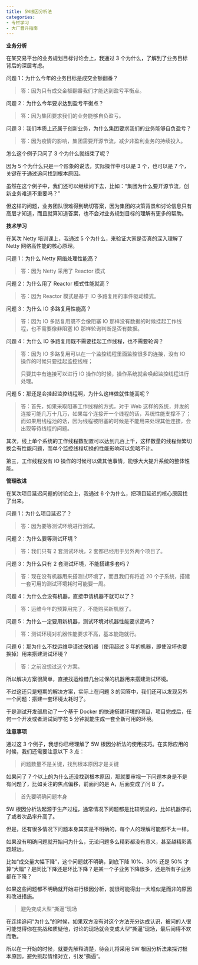 ```yaml
---
title: 5W根因分析法
categories: 
- 专栏学习
- 大厂晋升指南
---
```


**业务分析**

在某交易平台的业务规划目标讨论会上，我通过 3 个为什么，了解到了业务目标背后的深层考虑。

问题 1：为什么今年的业务目标是成交金额翻番？

> 答：因为只有成交金额翻番我们才能达到盈亏平衡点。

问题 2：为什么今年要求达到盈亏平衡点？

> 答：因为集团要求我们的业务能够自负盈亏。

问题 3：我们本质上还属于创新业务，为什么集团要求我们的业务能够自负盈亏？

> 答：因为疫情的影响，集团需要开源节流，减少非盈利业务的持续投入。

怎么这个例子只问了 3 个为什么就结束了呢？

因为 5 个为什么只是一个形象的说法，实际操作中可以是 3 个，也可以是 7 个，关键在于通过追问找到根本原因。

虽然在这个例子中，我们还可以继续问下去，比如：“集团为什么要开源节流，创新业务难道不重要吗？”

但这样的问题，业务团队很难得到确切答案，因为集团的决策背景和讨论信息只有高层才知道，而且就算知道答案，也不会对业务规划目标的理解有更多的帮助。

**技术学习**

在某次 Netty 培训课上，我通过 5 个为什么，来验证大家是否真的深入理解了 Netty 网络高性能的核心原理。

问题 1：为什么 Netty 网络处理性能高？

> 答：因为 Netty 采用了 Reactor 模式

问题 2：为什么用了 Reactor 模式性能就高？

> 答：因为 Reactor 模式是基于 IO 多路复用的事件驱动模式。

问题 3：为什么 IO 多路复用性能高？

> 答：因为 IO 多路复用既不会像阻塞 IO 那样没有数据的时候挂起工作线程，也不需要像非阻塞 IO 那样轮询判断是否有数据。

问题 4：为什么 IO 多路复用既不需要挂起工作线程，也不需要轮询？

> 答：因为 IO 多路复用可以在一个监控线程里面监控很多的连接，没有 IO 操作的时候只要挂起监控线程；
>
> 只要其中有连接可以进行 IO 操作的时候，操作系统就会唤起监控线程进行处理。

问题 5：那还是会挂起监控线程啊，为什么这样做就性能高呢？

> 答：首先，如果采取阻塞工作线程的方式，对于 Web 这样的系统，并发的连接可能几万十几万，如果每个连接开一个线程的话，系统性能支撑不了；而如果用线程池的话，因为线程被阻塞的时候是不能用来处理其他连接，会出现等待线程的问题。

其次，线上单个系统的工作线程数配置可以达到几百上千，这样数量的线程频繁切换会有性能问题，而单个监控线程切换的性能影响可以忽略不计。

第三，工作线程没有 IO 操作的时候可以做其他事情，能够大大提升系统的整体性能。

**管理改进**

在某次项目延迟问题的讨论会上，我通过 6 个为什么，把项目延迟的核心原因找了出来。

问题 1：为什么项目延迟了？

> 答：因为要等测试环境进行测试。

问题 2：为什么要等测试环境？

> 答：我们只有 2 套测试环境，2 套都已经用于另外两个项目了。

问题 3：为什么只有 2 套测试环境，不能搭建多套吗？

> 答：现在没有机器用来搭测试环境了，而且我们有将近 20 个子系统，搭建一套可用的测试环境耗时可能要一周。

问题 4：为什么会没有机器，直接申请机器不就可以了？

> 答：运维今年的预算用完了，不能购买新机器了。

问题 5：为什么一定要用新机器，测试环境对机器性能要求高吗？

> 答：测试环境对机器性能要求不高，基本能跑就行。

问题 6：那为什么不找运维申请过保机器（使用超过 3 年的机器，即使没坏也要换掉）用来搭建测试环境？

> 答：之前没想过这个方案。

所以解决方案很简单，直接找运维借几台过保的机器用来搭建测试环境。

不过这还只是短期的解决方案，实际上在问题 3 的回答中，我们还可以发现另外一个问题：搭建一套环境太耗时了。

于是测试开发部启动了一个基于 Docker 的快速搭建环境的项目，项目完成后，任何一个开发或者测试同学花 5 分钟就能生成一套全新可用的环境。

**注意事项**

通过这 3 个例子，我想你已经理解了 5W 根因分析法的使用技巧。在实际应用的时候，我们还需要注意以下 3 点：

> 问题数量不是关键，找到根本原因才是关键

如果问了 7 个以上的为什么还没找到根本原因，那就要审视一下问题本身是不是有问题了，比如关注的焦点偏移，前面问的是 A，后面变成了问 B 了。

> 首先要明确问题本身

5W 根因分析法起源于生产过程，通常情况下问题都是比较明显的，比如机器停机了或者次品率升高了。

但是，还有很多情况下问题本身其实是不明确的，每个人的理解可能都不太一样。

如果没有明确问题就开始问为什么，无论问题多么精彩都没有意义，甚至越精彩离题越远。

比如“成交量大幅下降”，这个问题就不明确，到底下降 10%、30% 还是 50% 才算“大幅”？是同比下降还是环比下降？是某一个子业务下降很多，还是所有子业务都在下降？

如果这些问题都不明确就开始进行根因分析，就很可能得出一大堆似是而非的原因和改进措施。

> 避免变成大型“撕逼”现场

在连续追问“为什么”的时候，如果双方没有对这个方法充分达成认识，被问的人很可能觉得你在挑战和质疑他，讨论的现场就会变成大型“撕逼”现场，最后闹得不欢而散。

所以在一开始的时候，就要先解释清楚，待会儿将采用 5W 根因分析法来探讨根本原因，避免挑起情绪对立，引发“撕逼”。